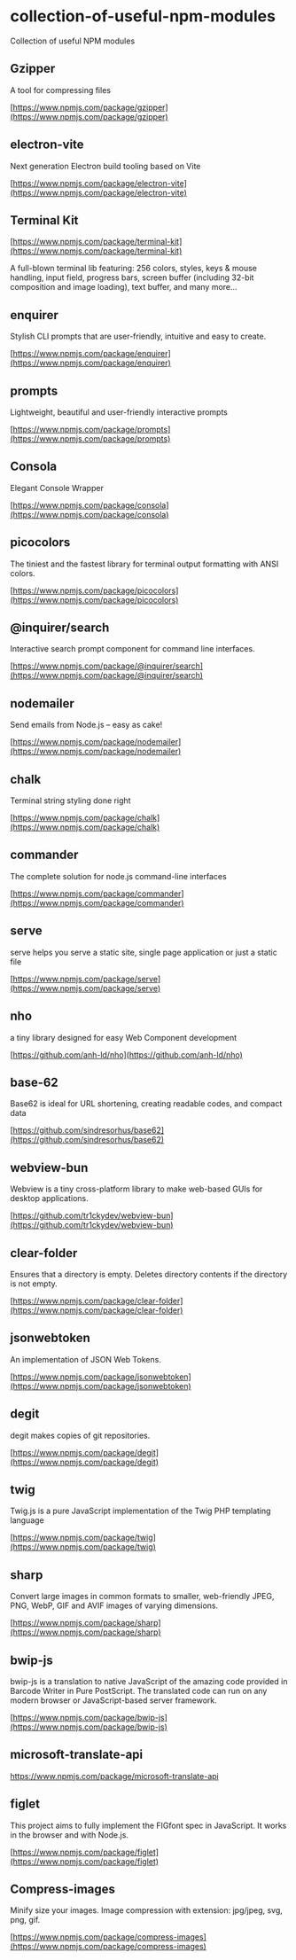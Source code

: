# collection-of-useful-npm-modules
Collection of useful NPM modules

## Gzipper

A tool for compressing files

[https://www.npmjs.com/package/gzipper](https://www.npmjs.com/package/gzipper)

## electron-vite

Next generation Electron build tooling based on Vite

[https://www.npmjs.com/package/electron-vite](https://www.npmjs.com/package/electron-vite)

## Terminal Kit

[https://www.npmjs.com/package/terminal-kit](https://www.npmjs.com/package/terminal-kit)

A full-blown terminal lib featuring: 256 colors, styles, keys & mouse handling, input field, progress bars, screen buffer (including 32-bit composition and image loading), text buffer, and many more...

## enquirer

Stylish CLI prompts that are user-friendly, intuitive and easy to create.

[https://www.npmjs.com/package/enquirer](https://www.npmjs.com/package/enquirer)

## prompts

Lightweight, beautiful and user-friendly interactive prompts

[https://www.npmjs.com/package/prompts](https://www.npmjs.com/package/prompts)

## Consola

Elegant Console Wrapper

[https://www.npmjs.com/package/consola](https://www.npmjs.com/package/consola)

## picocolors

The tiniest and the fastest library for terminal output formatting with ANSI colors.

[https://www.npmjs.com/package/picocolors](https://www.npmjs.com/package/picocolors)

## @inquirer/search

Interactive search prompt component for command line interfaces.

[https://www.npmjs.com/package/@inquirer/search](https://www.npmjs.com/package/@inquirer/search)

## nodemailer

Send emails from Node.js – easy as cake!

[https://www.npmjs.com/package/nodemailer](https://www.npmjs.com/package/nodemailer)

## chalk

Terminal string styling done right

[https://www.npmjs.com/package/chalk](https://www.npmjs.com/package/chalk)

## commander

The complete solution for node.js command-line interfaces

[https://www.npmjs.com/package/commander](https://www.npmjs.com/package/commander)

## serve

serve helps you serve a static site, single page application or just a static file

[https://www.npmjs.com/package/serve](https://www.npmjs.com/package/serve)

## nho

a tiny library designed for easy Web Component development

[https://github.com/anh-ld/nho](https://github.com/anh-ld/nho)

## base-62

Base62 is ideal for URL shortening, creating readable codes, and compact data

[https://github.com/sindresorhus/base62](https://github.com/sindresorhus/base62)

## webview-bun

Webview is a tiny cross-platform library to make web-based GUIs for desktop applications.

[https://github.com/tr1ckydev/webview-bun](https://github.com/tr1ckydev/webview-bun)

## clear-folder

Ensures that a directory is empty. Deletes directory contents if the directory is not empty. 

[https://www.npmjs.com/package/clear-folder](https://www.npmjs.com/package/clear-folder)

## jsonwebtoken

An implementation of JSON Web Tokens.

[https://www.npmjs.com/package/jsonwebtoken](https://www.npmjs.com/package/jsonwebtoken)

## degit

degit makes copies of git repositories.

[https://www.npmjs.com/package/degit](https://www.npmjs.com/package/degit)

## twig

Twig.js is a pure JavaScript implementation of the Twig PHP templating language 

[https://www.npmjs.com/package/twig](https://www.npmjs.com/package/twig)

## sharp

Convert large images in common formats to smaller, web-friendly JPEG, PNG, WebP, GIF and AVIF images of varying dimensions.

[https://www.npmjs.com/package/sharp](https://www.npmjs.com/package/sharp)

## bwip-js

bwip-js is a translation to native JavaScript of the amazing code provided in Barcode Writer in Pure PostScript. The translated code can run on any modern browser or JavaScript-based server framework.

[https://www.npmjs.com/package/bwip-js](https://www.npmjs.com/package/bwip-js)

## microsoft-translate-api

https://www.npmjs.com/package/microsoft-translate-api

## figlet

This project aims to fully implement the FIGfont spec in JavaScript. It works in the browser and with Node.js.

[https://www.npmjs.com/package/figlet](https://www.npmjs.com/package/figlet)

## Compress-images

Minify size your images. Image compression with extension: jpg/jpeg, svg, png, gif.

[https://www.npmjs.com/package/compress-images](https://www.npmjs.com/package/compress-images)
